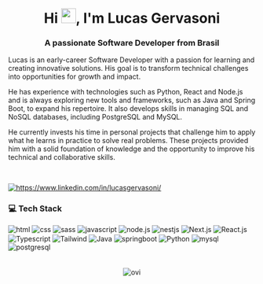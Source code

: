<h1 align="center">Hi <img src="https://raw.githubusercontent.com/kaueMarques/kaueMarques/master/hi.gif" height="30px">, I'm Lucas Gervasoni</h1>
<h3 align="center">A passionate Software Developer from Brasil</h3>

<p>
 Lucas is an early-career Software Developer with a passion for learning and creating innovative solutions. His goal is to transform technical challenges into opportunities for growth and impact.
 
He has experience with technologies such as Python, React and Node.js and is always exploring new tools and frameworks, such as Java and Spring Boot, to expand his repertoire. It also develops skills in managing SQL and NoSQL databases, including PostgreSQL and MySQL.

He currently invests his time in personal projects that challenge him to apply what he learns in practice to solve real problems. These projects provided him with a solid foundation of knowledge and the opportunity to improve his technical and collaborative skills.
</p>
<br/>
<p align="left">
<a href="https://linkedin.com/in/https://www.linkedin.com/in/lucasgervasoni/" target="blank"><img align="center" src="https://img.shields.io/badge/LinkedIn-black?style=for-the-badge&logo=linkedin&logoColor=9580ff" alt="https://www.linkedin.com/in/lucasgervasoni/"/></a>
</p>

<h3 align="left">💻 Tech Stack</h3>
 <div  align="left">
    <img align="center" alt="html" src="https://img.shields.io/badge/HTML-black?style=for-the-badge&logo=html5&logoColor=white" />
    <img align="center" alt="css" src="https://img.shields.io/badge/CSS-black?style=for-the-badge&logo=CSS&logoColor=white" />
    <img align="center" alt="sass" src="https://img.shields.io/badge/SASS-black?style=for-the-badge&logo=sass&logoColor=white" />
    <img align="center" alt="javascript" src="https://img.shields.io/badge/JavaScript-black?style=for-the-badge&logo=javascript&logoColor=white" />
    <img align="center" alt="node.js" src="https://img.shields.io/badge/node.js-black?style=for-the-badge&logo=node.js&logoColor=white" />
    <img align="center" alt="nestjs" src="https://img.shields.io/badge/nestjs-black?style=for-the-badge&logo=nestjs&logoColor=white" />
    <img align="center" alt="Next.js" src="https://img.shields.io/badge/next%20js-black?style=for-the-badge&logo=nextdotjs&logoColor=white" />
    <img align="center" alt="React.js" src="https://img.shields.io/badge/React%20js-black?style=for-the-badge&logo=react&logoColor=white" />
    <img align="center" alt="Typescript" src="https://img.shields.io/badge/TypeScript-black?style=for-the-badge&logo=typescript&logoColor=white" />
    <img align="center" alt="Tailwind" src="https://img.shields.io/badge/Tailwind-black?style=for-the-badge&logo=tailwind-css&logoColor=white" />  
    <img align="center" alt="Java" src="https://img.shields.io/badge/Java-black?style=for-the-badge&logo=openjdk&logoColor=white" />  
    <img align="center" alt="springboot" src="https://img.shields.io/badge/springboot-black?style=for-the-badge&logo=springboot&logoColor=white" />  
    <img align="center" alt="Python" src="https://img.shields.io/badge/Python-black?style=for-the-badge&logo=python&logoColor=white" />  
    <img align="center" alt="mysql" src="https://img.shields.io/badge/mysql-black?style=for-the-badge&logo=mysql&logoColor=white" />  
    <img align="center" alt="postgresql" src="https://img.shields.io/badge/postgresql-black?style=for-the-badge&logo=postgresql&logoColor=white" />  
 </div>
<br>
<br>
<div align="center">
    <img src="https://github-readme-stats.vercel.app/api/top-langs?username=LucasGervasoni&show_icons=true&locale=en&layout=compact&theme=dark" alt="ovi" />
</div>

